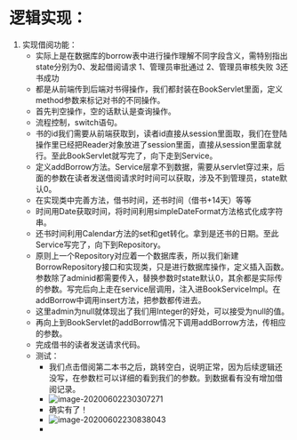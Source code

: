 # 逻辑实现：

1. 实现借阅功能：
   - 实际上是在数据库的borrow表中进行操作理解不同字段含义，需特别指出state分别为0、发起借阅请求 1、管理员审批通过 2、管理员审核失败 3还书成功
   - 都是从前端传到后端对书得操作，我们都封装在BookServlet里面，定义method参数来标记对书的不同操作。
   - 首先判空操作，空的话默认是查询操作。
   - 流程控制，switch语句。
   - 书的id我们需要从前端获取到，读者id直接从session里面取，我们在登陆操作里已经把Reader对象放进了session里面，直接从session里面拿就行。至此BookServlet就写完了，向下走到Service。
   - 定义addBorrow方法。Service层拿不到数据，需要从servlet穿过来，后面的参数在读者发送借阅请求时时间可以获取，涉及不到管理员，state默认0。
   - 在实现类中完善方法，借书时间，还书时间（借书+14天）等等
   - 时间用Date获取时间，将时间利用simpleDateFormat方法格式化成字符串。
   - 还书时间利用Calendar方法的set和get转化。拿到是还书的日期。至此Service写完了，向下到Repository。
   - 原则上一个Repository对应着一个数据库表，所以我们新建BorrowRepository接口和实现类，只是进行数据库操作，定义插入函数。参数除了adminid都需要传入，替换参数时state默认0，其余都是实际传的参数。写完后向上走在service层调用，注入进BookServiceImpl。在addBorrow中调用insert方法，把参数都传进去。
   - 这里admin为null就体现出了我们用Integer的好处，可以接受为null的值。
   - 再向上到BookServlet的addBorrow情况下调用addBorrow方法，传相应的参数。
   - 完成借书的读者发送请求代码。
   - 测试：
     - 我们点击借阅第二本书之后，跳转空白，说明正常，因为后续逻辑还没写，在参数栏可以详细的看到我们的参数。到数据看有没有增加借阅记录。
     - ![image-20200602230307271](https://img.99couple.top/20200602230307.png)
     - 确实有了！
     - ![image-20200602230838043](https://img.99couple.top/20200602230838.png)
     - 